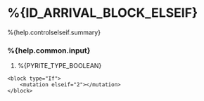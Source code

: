# %{ID_ARRIVAL_BLOCK_ELSEIF}

%{help.controlselseif.summary}

### %{help.common.input}

1. %{PYRITE_TYPE_BOOLEAN}

```
<block type="If">
    <mutation elseif="2"></mutation>
</block>
```